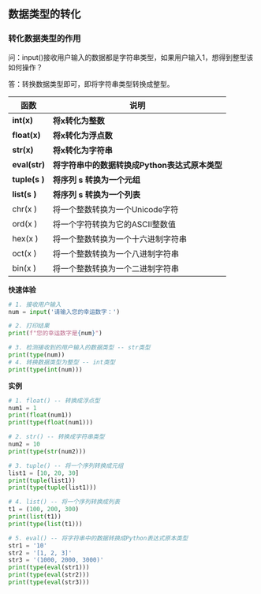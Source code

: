 ## 数据类型的转化

### 转化数据类型的作用

问：input()接收⽤户输⼊的数据都是字符串类型，如果⽤户输⼊1，想得到整型该如何操作？

答：转换数据类型即可，即将字符串类型转换成整型。

| 函数          | 说明                                           |
| ------------- | ---------------------------------------------- |
| **int(x)**    | **将x转化为整数**                              |
| **float(x)**  | **将x转化为浮点数**                            |
| **str(x)**    | **将x转化为字符串**                            |
| **eval(str)** | **将字符串中的数据转换成Python表达式原本类型** |
| **tuple(s )** | **将序列 s 转换为⼀个元组**                    |
| **list(s )**  | **将序列 s 转换为⼀个列表**                    |
| chr(x )       | 将⼀个整数转换为⼀个Unicode字符                |
| ord(x )       | 将⼀个字符转换为它的ASCII整数值                |
| hex(x )       | 将⼀个整数转换为⼀个⼗六进制字符串             |
| oct(x )       | 将⼀个整数转换为⼀个⼋进制字符串               |
| bin(x )       | 将⼀个整数转换为⼀个⼆进制字符串               |

**快速体验**

~~~python
# 1. 接收⽤户输⼊
num = input('请输⼊您的幸运数字：')

# 2. 打印结果
print(f"您的幸运数字是{num}")

# 3. 检测接收到的⽤户输⼊的数据类型 -- str类型
print(type(num))
# 4. 转换数据类型为整型 -- int类型
print(type(int(num)))
~~~

**实例**

~~~python
# 1. float() -- 转换成浮点型
num1 = 1
print(float(num1))
print(type(float(num1)))

# 2. str() -- 转换成字符串类型
num2 = 10
print(type(str(num2)))

# 3. tuple() -- 将⼀个序列转换成元组
list1 = [10, 20, 30]
print(tuple(list1))
print(type(tuple(list1)))

# 4. list() -- 将⼀个序列转换成列表
t1 = (100, 200, 300)
print(list(t1))
print(type(list(t1)))

# 5. eval() -- 将字符串中的数据转换成Python表达式原本类型
str1 = '10'
str2 = '[1, 2, 3]'
str3 = '(1000, 2000, 3000)'
print(type(eval(str1)))
print(type(eval(str2)))
print(type(eval(str3)))
~~~


